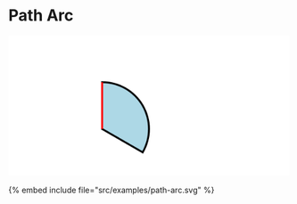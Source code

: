 # Path Arc


![Examples](../examples/path-arc.svg)

{% embed include file="src/examples/path-arc.svg" %}

